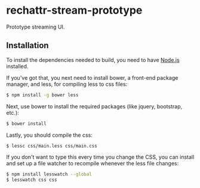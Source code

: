 rechattr-stream-prototype
============

Prototype streaming UI.

Installation
-----------

To install the dependencies needed to build, you need to have [Node.js](http://nodejs.org/) installed.

If you've got that, you next need to install bower, a front-end package manager, and less, for compiling less to css files:

```bash
$ npm install -g bower less
```

Next, use bower to install the required packages (like jquery, bootstrap, etc.):

```bash
$ bower install
```

Lastly, you should compile the css:

```bash
$ lessc css/main.less css/main.css
```

If you don't want to type this every time you change the CSS, you can
install and set up a file watcher to recompile whenever the less file changes:

```bash
$ npm install lesswatch --global
$ lesswatch css css
```

